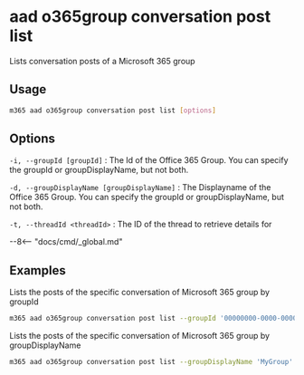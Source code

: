 # aad o365group conversation post list

Lists conversation posts of a Microsoft 365 group

## Usage

```sh
m365 aad o365group conversation post list [options]
```

## Options

`-i, --groupId [groupId]`
: The Id of the Office 365 Group. You can specify the groupId or groupDisplayName, but not both.

`-d, --groupDisplayName [groupDisplayName]`
: The Displayname of the Office 365 Group. You can specify the groupId or groupDisplayName, but not both.

`-t, --threadId <threadId>`
: The ID of the thread to retrieve details for

--8<-- "docs/cmd/_global.md"

## Examples

Lists the posts of the specific conversation of Microsoft 365 group by groupId

```sh
m365 aad o365group conversation post list --groupId '00000000-0000-0000-0000-000000000000' --threadId 'AAQkADkwN2Q2NDg1LWQ3ZGYtNDViZi1iNGRiLTVhYjJmN2Q5NDkxZQAQAOnRAfDf71lIvrdK85FAn5E='
```

Lists the posts of the specific conversation of Microsoft 365 group by groupDisplayName

```sh
m365 aad o365group conversation post list --groupDisplayName 'MyGroup' --threadId 'AAQkADkwN2Q2NDg1LWQ3ZGYtNDViZi1iNGRiLTVhYjJmN2Q5NDkxZQAQAOnRAfDf71lIvrdK85FAn5E='
```
